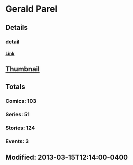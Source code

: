 # Gerald  Parel 
## Details
### detail
#### [Link](http://marvel.com/comics/creators/1369/gerald_parel?utm_campaign=apiRef&utm_source=225578a89fc76f3d20fbffda5d17a88d)
## [Thumbnail](http://i.annihil.us/u/prod/marvel/i/mg/8/f0/4bc4c5d4d6304.jpg)
## Totals
### Comics: 103
### Series: 51
### Stories: 124
### Events: 3
## Modified: 2013-03-15T12:14:00-0400
